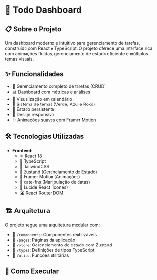 # 🚀 Todo Dashboard

## 📋 Sobre o Projeto

Um dashboard moderno e intuitivo para gerenciamento de tarefas, construído com React e TypeScript. O projeto oferece uma interface rica com animações fluidas, gerenciamento de estado eficiente e múltiplos temas visuais.

## ✨ Funcionalidades

- 📝 Gerenciamento completo de tarefas (CRUD)
- 📊 Dashboard com métricas e análises
- 📅 Visualização em calendário
- 🎨 Sistema de temas (Verde, Azul e Roxo)
- 🔄 Estado persistente
- 📱 Design responsivo
- ✨ Animações suaves com Framer Motion

## 🛠️ Tecnologias Utilizadas

- **Frontend:**
  - ⚛️ React 18
  - 📘 TypeScript
  - 🎨 TailwindCSS
  - 🔄 Zustand (Gerenciamento de Estado)
  - 💫 Framer Motion (Animações)
  - 📅 date-fns (Manipulação de datas)
  - 🎯 Lucide React (Ícones)
  - 🛣️ React Router DOM

## 🏗️ Arquitetura

O projeto segue uma arquitetura modular com:

- 📂 `/components`: Componentes reutilizáveis
- 📂 `/pages`: Páginas da aplicação
- 📂 `/store`: Gerenciamento de estado com Zustand
- 📂 `/types`: Definições de tipos TypeScript
- 📂 `/utils`: Funções utilitárias

## 🚀 Como Executar

